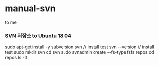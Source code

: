 # manual-svn
to me


### SVN 저장소 to Ubuntu 18.04
sudo apt-get install -y subversion
svn // install test
svn --version // install test
sudo mkdir svn
cd svn
sudo svnadmin create --fs-type fsfs repos
cd repos
ls -lt
